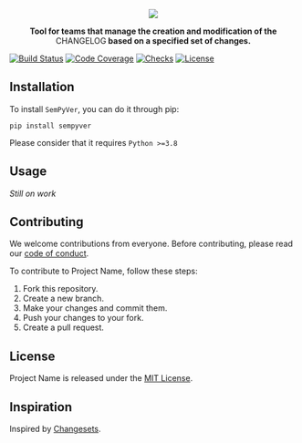 <p align="center">
    <img src="./docs/static/logo.png" />
</p>
<p align="center">
    <b>Tool for teams that manage the creation and modification of the </b>CHANGELOG<b> based on a specified set of changes.</b>
</p>

[![Build Status](https://badgen.net/github/release/ricardoleal20/SemPyVer/stable/blue?icon=pypi)](https://github.io)
[![Code Coverage](https://badgen.net/badge/coverage/unknown/green)](https://github.io)
[![Checks](https://badgen.net/github/checks/ricardoleal20/SemPyVer/main/pink)](https://opensource.org/licenses/MIT)
[![License](https://badgen.net/github/license/ricardoleal20/SemPyVer/pink)](https://opensource.org/licenses/MIT)

## Installation

To install `SemPyVer`, you can do it through pip:

```
pip install sempyver
```

Please consider that it requires `Python >=3.8`

## Usage

_Still on work_

## Contributing

We welcome contributions from everyone. Before contributing, please read our [code of conduct](CODE_OF_CONDUCT.md).

To contribute to Project Name, follow these steps:

1. Fork this repository.
2. Create a new branch.
3. Make your changes and commit them.
4. Push your changes to your fork.
5. Create a pull request.

## License

Project Name is released under the [MIT License](LICENSE).

## Inspiration

Inspired by [Changesets](https://github.com/changesets/changesets).